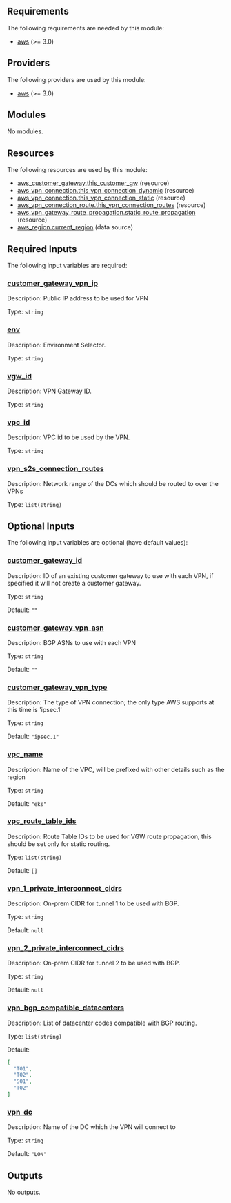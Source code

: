 <!-- BEGIN_TF_DOCS -->
## Requirements

The following requirements are needed by this module:

- <a name="requirement_aws"></a> [aws](#requirement\_aws) (>= 3.0)

## Providers

The following providers are used by this module:

- <a name="provider_aws"></a> [aws](#provider\_aws) (>= 3.0)

## Modules

No modules.

## Resources

The following resources are used by this module:

- [aws_customer_gateway.this_customer_gw](https://registry.terraform.io/providers/hashicorp/aws/latest/docs/resources/customer_gateway) (resource)
- [aws_vpn_connection.this_vpn_connection_dynamic](https://registry.terraform.io/providers/hashicorp/aws/latest/docs/resources/vpn_connection) (resource)
- [aws_vpn_connection.this_vpn_connection_static](https://registry.terraform.io/providers/hashicorp/aws/latest/docs/resources/vpn_connection) (resource)
- [aws_vpn_connection_route.this_vpn_connection_routes](https://registry.terraform.io/providers/hashicorp/aws/latest/docs/resources/vpn_connection_route) (resource)
- [aws_vpn_gateway_route_propagation.static_route_propagation](https://registry.terraform.io/providers/hashicorp/aws/latest/docs/resources/vpn_gateway_route_propagation) (resource)
- [aws_region.current_region](https://registry.terraform.io/providers/hashicorp/aws/latest/docs/data-sources/region) (data source)

## Required Inputs

The following input variables are required:

### <a name="input_customer_gateway_vpn_ip"></a> [customer\_gateway\_vpn\_ip](#input\_customer\_gateway\_vpn\_ip)

Description: Public IP address to be used for VPN

Type: `string`

### <a name="input_env"></a> [env](#input\_env)

Description: Environment Selector.

Type: `string`

### <a name="input_vgw_id"></a> [vgw\_id](#input\_vgw\_id)

Description: VPN Gateway ID.

Type: `string`

### <a name="input_vpc_id"></a> [vpc\_id](#input\_vpc\_id)

Description: VPC id to be used by the VPN.

Type: `string`

### <a name="input_vpn_s2s_connection_routes"></a> [vpn\_s2s\_connection\_routes](#input\_vpn\_s2s\_connection\_routes)

Description: Network range of the DCs which should be routed to over the VPNs

Type: `list(string)`

## Optional Inputs

The following input variables are optional (have default values):

### <a name="input_customer_gateway_id"></a> [customer\_gateway\_id](#input\_customer\_gateway\_id)

Description: ID of an existing customer gateway to use with each VPN, if specified it will not create a customer gateway.

Type: `string`

Default: `""`

### <a name="input_customer_gateway_vpn_asn"></a> [customer\_gateway\_vpn\_asn](#input\_customer\_gateway\_vpn\_asn)

Description: BGP ASNs to use with each VPN

Type: `string`

Default: `""`

### <a name="input_customer_gateway_vpn_type"></a> [customer\_gateway\_vpn\_type](#input\_customer\_gateway\_vpn\_type)

Description: The type of VPN connection; the only type AWS supports at this time is 'ipsec.1'

Type: `string`

Default: `"ipsec.1"`

### <a name="input_vpc_name"></a> [vpc\_name](#input\_vpc\_name)

Description: Name of the VPC, will be prefixed with other details such as the region

Type: `string`

Default: `"eks"`

### <a name="input_vpc_route_table_ids"></a> [vpc\_route\_table\_ids](#input\_vpc\_route\_table\_ids)

Description: Route Table IDs to be used for VGW route propagation, this should be set only for static routing.

Type: `list(string)`

Default: `[]`

### <a name="input_vpn_1_private_interconnect_cidrs"></a> [vpn\_1\_private\_interconnect\_cidrs](#input\_vpn\_1\_private\_interconnect\_cidrs)

Description: On-prem CIDR for tunnel 1 to be used with BGP.

Type: `string`

Default: `null`

### <a name="input_vpn_2_private_interconnect_cidrs"></a> [vpn\_2\_private\_interconnect\_cidrs](#input\_vpn\_2\_private\_interconnect\_cidrs)

Description: On-prem CIDR for tunnel 2 to be used with BGP.

Type: `string`

Default: `null`

### <a name="input_vpn_bgp_compatible_datacenters"></a> [vpn\_bgp\_compatible\_datacenters](#input\_vpn\_bgp\_compatible\_datacenters)

Description: List of datacenter codes compatible with BGP routing.

Type: `list(string)`

Default:

```json
[
  "T01",
  "T02",
  "S01",
  "T02"
]
```

### <a name="input_vpn_dc"></a> [vpn\_dc](#input\_vpn\_dc)

Description: Name of the DC which the VPN will connect to

Type: `string`

Default: `"LON"`

## Outputs

No outputs.
<!-- END_TF_DOCS -->
